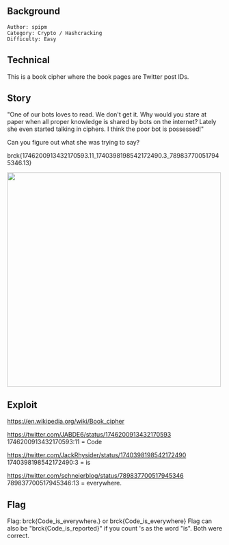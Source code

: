 ## Background

    Author: spipm
    Category: Crypto / Hashcracking
    Difficulty: Easy

## Technical

This is a book cipher where the book pages are Twitter post IDs.

## Story

"One of our bots loves to read. We don't get it. Why would you stare at paper when all proper knowledge is shared by bots on the internet? Lately she even started talking in ciphers. I think the poor bot is possessed!"

Can you figure out what she was trying to say?

brck{1746200913432170593.11_1740398198542172490.3_789837700517945346.13}
 
<img src="./book-cipher.jpg" width="500">

## Exploit

https://en.wikipedia.org/wiki/Book_cipher

https://twitter.com/JABDE6/status/1746200913432170593
1746200913432170593:11
= Code

https://twitter.com/JackRhysider/status/1740398198542172490
1740398198542172490:3
= is

https://twitter.com/schneierblog/status/789837700517945346
789837700517945346:13
= everywhere.

## Flag

Flag: brck{Code_is_everywhere.} or brck{Code_is_everywhere}
Flag can also be "brck{Code_is_reported}" if you count 's as the word "is". Both were correct.